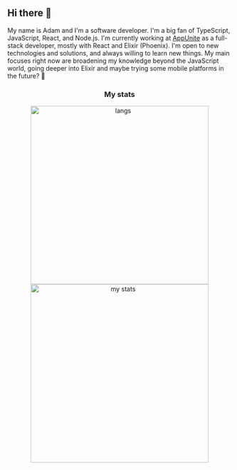 ## Hi there 👋

My name is Adam and I'm a software developer. I'm a big fan of TypeScript, JavaScript, React, and Node.js. I'm currently working at [AppUnite](https://appunite.com) as a full-stack developer, mostly with React and Elixir (Phoenix). I'm open to new technologies and solutions, and always willing to learn new things.
My main focuses right now are broadening my knowledge beyond the JavaScript world, going deeper into Elixir and maybe trying some mobile platforms in the future? 🤔

<h3 align="center">My stats</h3>

<p align="center">
  <img src="https://github-readme-stats.vercel.app/api/top-langs/?username=AdamSiekierski&layout=compact" width="400" alt="langs" />
    <br />
  <img src="https://github-readme-stats.vercel.app/api?username=AdamSiekierski&count_private=true&show_icons=true" width="400" alt="my stats" />
</p>

